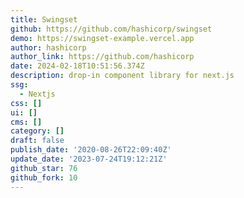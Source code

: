```yaml
---
title: Swingset
github: https://github.com/hashicorp/swingset
demo: https://swingset-example.vercel.app
author: hashicorp
author_link: https://github.com/hashicorp
date: 2024-02-18T10:51:56.374Z
description: drop-in component library for next.js
ssg:
  - Nextjs
css: []
ui: []
cms: []
category: []
draft: false
publish_date: '2020-08-26T22:09:40Z'
update_date: '2023-07-24T19:12:21Z'
github_star: 76
github_fork: 10
---
```

